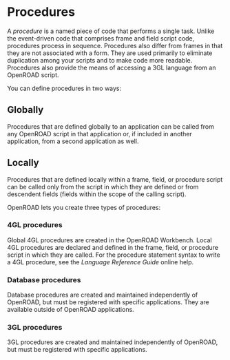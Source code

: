 # Procedures

A *procedure* is a named piece of code that performs a single task. Unlike the event-driven code that comprises frame and field script code, procedures process in sequence. Procedures also differ from frames in that they are not associated with a form. They are used primarily to eliminate duplication among your scripts and to make code more readable. Procedures also provide the means of accessing a 3GL language from an OpenROAD script.

You can define procedures in two ways:

## Globally

Procedures that are defined globally to an application can be called from any OpenROAD script in that application or, if included in another application, from a second application as well.

## Locally

Procedures that are defined locally within a frame, field, or procedure script can be called only from the script in which they are defined or from descendent fields (fields within the scope of the calling script).

OpenROAD lets you create three types of procedures:

### 4GL procedures

Global 4GL procedures are created in the OpenROAD Workbench. Local 4GL procedures are declared and defined in the frame, field, or procedure script in which they are called. For the procedure statement syntax to write a 4GL procedure, see the *Language Reference Guide* online help.

### Database procedures

Database procedures are created and maintained independently of OpenROAD, but must be registered with specific applications. They are available outside of OpenROAD applications.

### 3GL procedures

3GL procedures are created and maintained independently of OpenROAD, but must be registered with specific applications.
